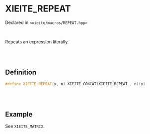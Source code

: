# XIEITE_REPEAT
Declared in `<xieite/macros/REPEAT.hpp>`

<br/>

Repeats an expression literally.

<br/><br/>

## Definition
```cpp
#define XIEITE_REPEAT(x, n) XIEITE_CONCAT(XIEITE_REPEAT_, n)(x)
```

<br/><br/>

## Example
See `XIEITE_MATRIX`.
